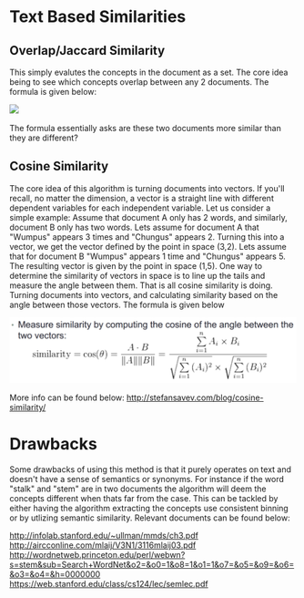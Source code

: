 # Text Based Similarities

## Overlap/Jaccard Similarity

This simply evalutes the concepts in the document as a set. The core idea being to see which concepts overlap between any 2 documents. The formula is given below:

![](/img/overlap.PNG?raw=true) 

The formula essentially asks are these two documents more similar than they are different?


## Cosine Similarity

The core idea of this algorithm is turning documents into vectors. If you'll recall, no matter the dimension, a vector is a straight line  with different dependent variables for each independent variable. Let us consider a simple example: Assume that document A only has 2 words, and similarly, document B only has two words. Lets assume for document A that "Wumpus" appears 3 times and "Chungus" appears 2. Turning this into a vector, we get the vector defined by the point in space (3,2). Lets assume that for document B "Wumpus" appears 1 time and "Chungus" appears 5. The resulting vector is given by the point in space (1,5). One way to determine the similarity of vectors in space is to line up the tails and measure the angle between them. That is all cosine similarity is doing. Turning documents into vectors, and calculating similarity based on the angle between those vectors. The formula is given below

![](/img/cosine.PNG?raw=true) 

More info can be found below:
http://stefansavev.com/blog/cosine-similarity/

# Drawbacks

Some drawbacks of using this method is that it purely operates on text and doesn't have a sense of semantics or synonyms. For instance if the word "stalk" and "stem" are in two documents the algorithm will deem the concepts different when thats far from the case. This can be tackled by either having the algorithm extracting the concepts use consistent binning or by utlizing semantic similarity. Relevant documents can be found below:

http://infolab.stanford.edu/~ullman/mmds/ch3.pdf
http://aircconline.com/mlaij/V3N1/3116mlaij03.pdf
http://wordnetweb.princeton.edu/perl/webwn?s=stem&sub=Search+WordNet&o2=&o0=1&o8=1&o1=1&o7=&o5=&o9=&o6=&o3=&o4=&h=0000000
https://web.stanford.edu/class/cs124/lec/semlec.pdf
